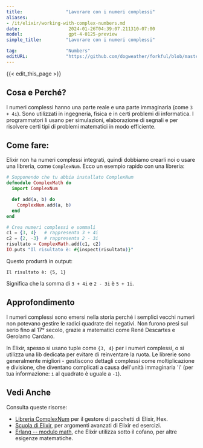 ```yaml
---
title:                "Lavorare con i numeri complessi"
aliases:
- /it/elixir/working-with-complex-numbers.md
date:                  2024-01-26T04:39:07.211310-07:00
model:                 gpt-4-0125-preview
simple_title:         "Lavorare con i numeri complessi"

tag:                  "Numbers"
editURL:              "https://github.com/dogweather/forkful/blob/master/content/it/elixir/working-with-complex-numbers.md"
---
```


{{< edit_this_page >}}

## Cosa e Perché?
I numeri complessi hanno una parte reale e una parte immaginaria (come `3 + 4i`). Sono utilizzati in ingegneria, fisica e in certi problemi di informatica. I programmatori li usano per simulazioni, elaborazione di segnali e per risolvere certi tipi di problemi matematici in modo efficiente.

## Come fare:
Elixir non ha numeri complessi integrati, quindi dobbiamo crearli noi o usare una libreria, come `ComplexNum`. Ecco un esempio rapido con una libreria:

```elixir
# Supponendo che tu abbia installato ComplexNum
defmodule ComplexMath do
  import ComplexNum

  def add(a, b) do
    ComplexNum.add(a, b)
  end
end

# Crea numeri complessi e sommali
c1 = {3, 4}   # rappresenta 3 + 4i
c2 = {2, -3}  # rappresenta 2 - 3i
risultato = ComplexMath.add(c1, c2)
IO.puts "Il risultato è: #{inspect(risultato)}"
```

Questo produrrà in output:
```
Il risultato è: {5, 1}
```

Significa che la somma di `3 + 4i` e `2 - 3i` è `5 + 1i`.

## Approfondimento
I numeri complessi sono emersi nella storia perché i semplici vecchi numeri non potevano gestire le radici quadrate dei negativi. Non furono presi sul serio fino al 17° secolo, grazie a matematici come René Descartes e Gerolamo Cardano.

In Elixir, spesso si usano tuple come `{3, 4}` per i numeri complessi, o si utilizza una lib dedicata per evitare di reinventare la ruota. Le librerie sono generalmente migliori - gestiscono dettagli complessi come moltiplicazione e divisione, che diventano complicati a causa dell'unità immaginaria 'i' (per tua informazione: `i` al quadrato è uguale a `-1`).

## Vedi Anche
Consulta queste risorse:
- [Libreria ComplexNum](https://hex.pm/packages/complex_num) per il gestore di pacchetti di Elixir, Hex.
- [Scuola di Elixir](https://elixirschool.com/en/), per argomenti avanzati di Elixir ed esercizi.
- [Erlang -- modulo math](http://erlang.org/doc/man/math.html), che Elixir utilizza sotto il cofano, per altre esigenze matematiche.
